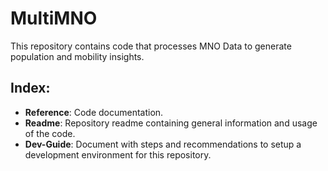 # MultiMNO

This repository contains code that processes MNO Data to generate population and mobility insights.

## Index:
* **Reference**: Code documentation.
* **Readme**: Repository readme containing general information and usage of the code.
* **Dev-Guide**: Document with steps and recommendations to setup a development environment for this repository.
